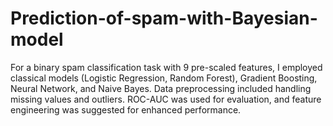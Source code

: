 # Prediction-of-spam-with-Bayesian-model

For a binary spam classification task with 9 pre-scaled features, I employed classical models (Logistic Regression, Random Forest), Gradient Boosting, Neural Network, and Naive Bayes. Data preprocessing included handling missing values and outliers. ROC-AUC was used for evaluation, and feature engineering was suggested for enhanced performance.
